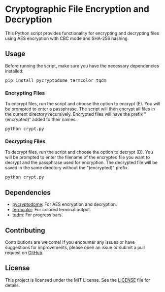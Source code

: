 <h1>Cryptographic File Encryption and Decryption</h1>

<p>This Python script provides functionality for encrypting and decrypting files using AES encryption with CBC mode and SHA-256 hashing.</p>

<h2>Usage</h2>

<p>Before running the script, make sure you have the necessary dependencies installed:</p>

<pre>
pip install pycryptodome termcolor tqdm
</pre>

<h3>Encrypting Files</h3>

<p>To encrypt files, run the script and choose the option to encrypt (E). You will be prompted to enter a passphrase. The script will then encrypt all files in the current directory recursively. Encrypted files will have the prefix "(encrypted)" added to their names.</p>

<pre>
python crypt.py
</pre>

<h3>Decrypting Files</h3>

<p>To decrypt files, run the script and choose the option to decrypt (D). You will be prompted to enter the filename of the encrypted file you want to decrypt and the passphrase used for encryption. The decrypted file will be saved in the same directory without the "(encrypted)" prefix.</p>

<pre>
python crypt.py
</pre>

<h2>Dependencies</h2>

<ul>
  <li><a href="https://github.com/Legrandin/pycryptodome">pycryptodome</a>: For AES encryption and decryption.</li>
  <li><a href="https://github.com/kennethreitz/termcolor">termcolor</a>: For colored terminal output.</li>
  <li><a href="https://github.com/tqdm/tqdm">tqdm</a>: For progress bars.</li>
</ul>

<h2>Contributing</h2>

<p>Contributions are welcome! If you encounter any issues or have suggestions for improvements, please open an issue or submit a pull request on <a href="https://github.com/IlyVoid/Diabolical-scripting-piscine-">GitHub</a>.</p>

<h2>License</h2>

<p>This project is licensed under the MIT License. See the <a href="LICENSE">LICENSE</a> file for details.</p>

